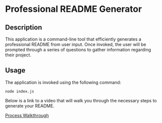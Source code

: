 # Professional README Generator

## Description

This application is a command-line tool that efficiently generates a professional README from user input. Once invoked, the user will be prompted through a series of questions to gather information regarding their project.

## Usage

The application is invoked using the following command:

```
node index.js
```

Below is a link to a video that will walk you through the necessary steps to generate your README.

[Process Walkthrough](https://drive.google.com/file/d/12lpKX8HtEze881aE29nM0ctqSKeneDiV/view)

